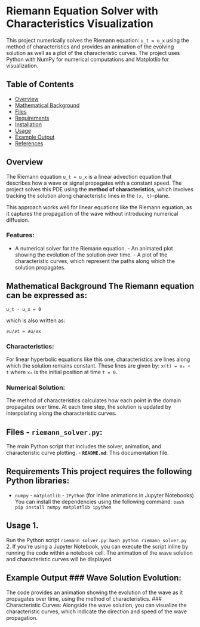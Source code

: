 # Riemann Equation Solver with Characteristics Visualization 

This project numerically solves the Riemann equation: `u_t = u_x` using the method of characteristics and provides an animation of the evolving solution as well as a plot of the characteristic curves. The project uses Python with NumPy for numerical computations and Matplotlib for visualization.

## Table of Contents 
- [Overview](#overview) 
- [Mathematical Background](#mathematical-background)
- [Files](#files)
- [Requirements](#requirements)
- [Installation](#installation)
- [Usage](#usage)
- [Example Output](#example-output)
- [References](#references)

## Overview 
The Riemann equation `u_t = u_x` is a linear advection equation that describes how a wave or signal propagates with a constant speed. The project solves this PDE using the **method of characteristics**, which involves tracking the solution along characteristic lines in the `(x, t)`-plane. 

This approach works well for linear equations like the Riemann equation, as it captures the propagation of the wave without introducing numerical diffusion.

### Features: 
- A numerical solver for the Riemann equation. - An animated plot showing the evolution of the solution over time. - A plot of the characteristic curves, which represent the paths along which the solution propagates.

## Mathematical Background The Riemann equation can be expressed as: 

`u_t - u_x = 0` 

which is also written as: 

`∂u/∂t = ∂u/∂x`

### Characteristics: 
For linear hyperbolic equations like this one, characteristics are lines along which the solution remains constant. These lines are given by: `x(t) = x₀ + t` where `x₀` is the initial position at time `t = 0`.

### Numerical Solution: 
The method of characteristics calculates how each point in the domain propagates over time. At each time step, the solution is updated by interpolating along the characteristic curves.

## Files - **`riemann_solver.py`**: 
The main Python script that includes the solver, animation, and characteristic curve plotting. - **`README.md`**: This documentation file.

## Requirements This project requires the following Python libraries: 
- `numpy` - `matplotlib` - `IPython` (for inline animations in Jupyter Notebooks) You can install the dependencies using the following command: ```bash pip install numpy matplotlib ipython ```


## Usage 1. 
Run the Python script `riemann_solver.py`: ```bash python riemann_solver.py ``` 2. If you're using a Jupyter Notebook, you can execute the script inline by running the code within a notebook cell. The animation of the wave solution and characteristic curves will be displayed.

## Example Output ### Wave Solution Evolution: 
The code provides an animation showing the evolution of the wave as it propagates over time, using the method of characteristics. ### Characteristic Curves: Alongside the wave solution, you can visualize the characteristic curves, which indicate the direction and speed of the wave propagation.





